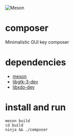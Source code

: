 ![Meson](https://github.com/bailuk/composer/workflows/Meson/badge.svg)

# composer
Minimalistic GUI key composer

# dependencies
- [meson](https://mesonbuild.com)
- [libgtk-3-dev](https://www.gtk.org)
- [libxdo-dev](https://github.com/jordansissel/xdotool)

# install and run
```shell
meson build
cd build
ninja && ./composer
```

